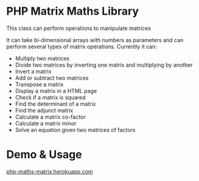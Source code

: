 # PHP Matrix Maths Library
This class can perform operations to manipulate matrices

It can take bi-dimensional arrays with numbers as parameters and can perform several types of matrix operations. Currently it can:

- Multiply two matrices
- Divide two matrices by inverting one matrix and multiplying by another
- Invert a matrix
- Add or subtract two matrices
- Transpose a matrix
- Display a matrix in a HTML page
- Check if a matrix is squared
- Find the determinant of a matrix
- Find the adjunct matrix
- Calculate a matrix co-factor
- Calculate a matrix minor
- Solve an equation given two matrices of factors

# Demo & Usage
[php-maths-matrix.herokuapp.com](php-maths-matrix.herokuapp.com
)
